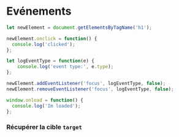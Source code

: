 # Evénements

```javascript
let newElement = document.getElementsByTagName('h1');

newElement.onclick = function() {
  console.log('clicked');
};

let logEventType = function(e) {
    console.log('event type:', e.type);
};

newElement.addEventListener('focus', logEventType, false);
newElement.removeEventListener('focus', logEventType, false);

window.onload = function() {
  console.log('Im loaded');
};
```

### Récupérer la cible `target`



